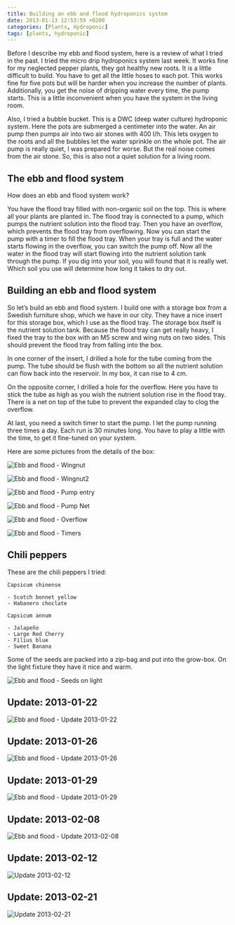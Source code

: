 ```yaml
---
title: Building an ebb and flood hydroponics system
date: 2013-01-13 12:53:59 +0200
categories: [Plants, Hydroponic]
tags: [plants, hydroponic]
---
```


Before I describe my ebb and flood system, here is a review of what I tried in the past.
I tried the micro drip hydroponics system last week.
It works fine for my neglected pepper plants, they got healthy new roots.
It is a little difficult to build.
You have to get all the little hoses to each pot.
This works fine for five pots but will be harder when you increase the number of plants.
Additionally, you get the noise of dripping water every time, the pump starts.
This is a little inconvenient when you have the system in the living room.

Also, I tried a bubble bucket.
This is a DWC (deep water culture) hydroponic system.
Here the pots are submerged a centimeter into the water.
An air pump then pumps air into two air stones with 400 l/h.
This lets oxygen to the roots and all the bubbles let the water sprinkle on the whole pot.
The air pump is really quiet, I was prepared for worse.
But the real noise comes from the air stone.
So, this is also not a quiet solution for a living room.

## The ebb and flood system

How does an ebb and flood system work?

You have the flood tray filled with non-organic soil on the top.
This is where all your plants are planted in.
The flood tray is connected to a pump, which pumps the nutrient solution into the flood tray.
Then you have an overflow, which prevents the flood tray from overflowing.
Now you can start the pump with a timer to fill the flood tray.
When your tray is full and the water starts flowing in the overflow, you can switch the pump off.
Now all the water in the flood tray will start flowing into the nutrient solution tank through the pump.
If you dig into your soil, you will found that it is really wet.
Which soil you use will determine how long it takes to dry out.

## Building an ebb and flood system

So let’s build an ebb and flood system.
I build one with a storage box from a Swedish furniture shop, which we have in our city.
They have a nice insert for this storage box, which I use as the flood tray.
The storage box itself is the nutrient solution tank.
Because the flood tray can get really heavy, I fixed the tray to the box with an M5 screw and wing nuts on two sides.
This should prevent the flood tray from falling into the box.

In one corner of the insert, I drilled a hole for the tube coming from the pump.
The tube should be flush with the bottom so all the nutrient solution can flow back into the reservoir.
In my box, it can rise to 4 cm.

On the opposite corner, I drilled a hole for the overflow.
Here you have to stick the tube as high as you wish the nutrient solution rise in the flood tray.
There is a net on top of the tube to prevent the expanded clay to clog the overflow.

At last, you need a switch timer to start the pump.
I let the pump running three times a day.
Each run is 30 minutes long.
You have to play a little with the time, to get it fine-tuned on your system.

Here are some pictures from the details of the box:

![Ebb and flood - Wingnut](/assets/img/2013-01-13-ebb-and-flood/2013-01-13-ebb-and-flood-wingnut.jpg)

![Ebb and flood - Wingnut2](/assets/img/2013-01-13-ebb-and-flood/2013-01-13-ebb-and-flood-wingnut2.jpg)

![Ebb and flood - Pump entry](/assets/img/2013-01-13-ebb-and-flood/2013-01-13-ebb-and-flood-pump-entry.jpg)

![Ebb and flood - Pump Net](/assets/img/2013-01-13-ebb-and-flood/2013-01-13-ebb-and-flood-pump-net.jpg)

![Ebb and flood - Overflow](/assets/img/2013-01-13-ebb-and-flood/2013-01-13-ebb-and-flood-overflow.jpg)

![Ebb and flood - Timers](/assets/img/2013-01-13-ebb-and-flood/2013-01-13-ebb-and-flood-timers.jpg)

## Chili peppers

These are the chili peppers I tried:

```
Capsicum chinense

- Scotch bonnet yellow
- Habanero choclate

Capsicum annum

- Jalapeño
- Large Red Cherry
- Filius blue
- Sweet Banana
```

Some of the seeds are packed into a zip-bag and put into the grow-box.
On the light fixture they have it nice and warm.

![Ebb and flood - Seeds on light](/assets/img/2013-01-13-ebb-and-flood/2013-01-13-ebb-and-flood-seeds-on-light.jpg)

## Update: 2013-01-22

![Ebb and flood - Update 2013-01-22](/assets/img/2013-01-13-ebb-and-flood/2013-01-13-ebb-and-flood-update-2013-01-22.jpg)

## Update: 2013-01-26

![Ebb and flood - Update 2013-01-26](/assets/img/2013-01-13-ebb-and-flood/2013-01-13-ebb-and-flood-update-2013-01-26.jpg)

## Update: 2013-01-29

![Ebb and flood - Update 2013-01-29](/assets/img/2013-01-13-ebb-and-flood/2013-01-13-ebb-and-flood-update-2013-01-29.jpg)

## Update: 2013-02-08

![Ebb and flood - Update 2013-02-08](/assets/img/2013-01-13-ebb-and-flood/2013-01-13-ebb-and-flood-update-2013-02-08.jpg)

## Update: 2013-02-12

![Update 2013-02-12](/assets/img/2013-01-13-ebb-and-flood/2013-01-13-ebb-and-flood-update-2013-02-12.jpg)

## Update: 2013-02-21

![Update 2013-02-21](/assets/img/2013-01-13-ebb-and-flood/2013-01-13-ebb-and-flood-update-2013-02-21.jpg)
